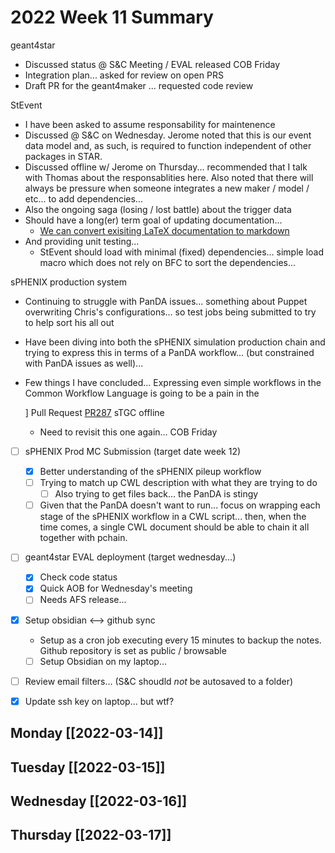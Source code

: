 # 2022 Week 11  Summary
geant4star
- Discussed status @ S&C Meeting / EVAL released COB Friday
- Integration plan... asked for review on open PRS
- Draft PR for the geant4maker ... requested code review

StEvent
- I have been asked to assume responsability for maintenence
- Discussed @ S&C on Wednesday.  Jerome noted that this is our event data model and, as such, is required to function independent of other packages in STAR.
- Discussed offline w/ Jerome on Thursday... recommended that I talk with Thomas about the responsablities here.  Also noted that there will always be pressure when someone integrates a new maker / model / etc... to add dependencies...
- Also the ongoing saga (losing / lost battle) about the trigger data
- Should have a long(er) term goal of updating documentation... 
	- [We can convert exisiting LaTeX documentation to markdown](https://tex.stackexchange.com/questions/341899/latex-to-markdown-converter)
- And providing unit testing...
	- StEvent should load with minimal (fixed) dependencies... simple load macro which does not rely on BFC to sort the dependencies...

sPHENIX production system
- Continuing to struggle with PanDA issues... something about Puppet overwriting Chris's configurations... so test jobs being submitted to try to help sort his all out
- Have been diving into both the sPHENIX simulation production chain and trying to express this in terms of a PanDA workflow... (but constrained with PanDA issues as well)...
- Few things I have concluded... Expressing even simple workflows in the Common Workflow Language is going to be a pain in the 
	
	
	] Pull Request [PR287](https://github.com/star-bnl/star-sw/pull/287) sTGC offline
	- Need to revisit this one again... COB Friday
- [ ] sPHENIX Prod MC Submission (target date week 12)
	- [x] Better understanding of the sPHENIX pileup workflow
	- [ ] Trying to match up CWL description with what they are trying to do
		- [ ] Also trying to get files back... the PanDA is stingy
	- [ ] Given that the PanDA doesn't want to run... focus on wrapping each stage of the sPHENIX workflow in a CWL script... then, when the time comes, a single CWL document should be able to chain it all together with pchain.
- [ ] geant4star EVAL deployment (target wednesday...)
	- [x] Check code status
	- [x] Quick AOB for Wednesday's meeting
	- [ ] Needs AFS release...
- [x] Setup obsidian <--> github sync
	- Setup as a cron job executing every 15 minutes to backup the notes.  Github repository is set as public / browsable
	- [  ] Setup Obsidian on my laptop...
- [ ] Review email filters... (S&C shoudld *not* be autosaved to a folder)
- [x] Update ssh key on laptop... but wtf?


## Monday [[2022-03-14]]
## Tuesday [[2022-03-15]]
## Wednesday [[2022-03-16]]
## Thursday [[2022-03-17]]




 
 